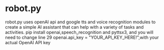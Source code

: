 # robot.py
robot.py uses openAI api and google tts and voice recognition modules to create a simple AI assistant that can help with a variety of tasks and activities. 
pip install openai,speech_recognition and pyttsx3, and you will need to change line 29 openai.api_key = "YOUR_API_KEY_HERE!",with your actual OpenAI API key
